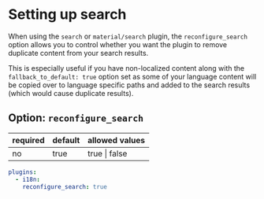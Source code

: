 # Setting up search

When using the `search` or `material/search` plugin, the `reconfigure_search` option allows you to control whether you want the plugin to remove duplicate content from your search results.

This is especially useful if you have non-localized content along with the `fallback_to_default: true` option set as some of your language content will be copied over to language specific paths and added to the search results (which would cause duplicate results).

## Option: `reconfigure_search`

|required|default|allowed values|
|---|---|---|
|no|true| true \| false|

``` yaml
plugins:
  - i18n:
    reconfigure_search: true
```
